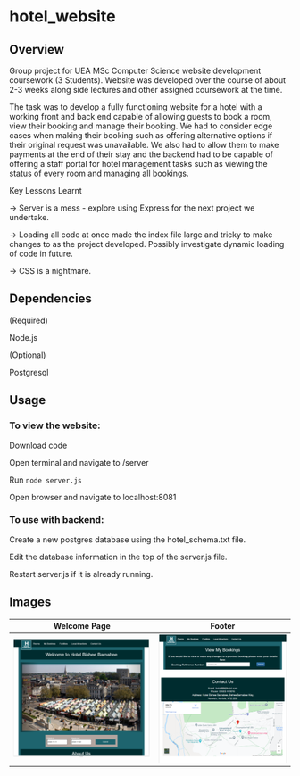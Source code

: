 # hotel_website

## Overview

Group project for UEA MSc Computer Science website development coursework (3 Students). Website was developed over the course of about 2-3 weeks along side lectures and other assigned coursework at the time.

The task was to develop a fully functioning website for a hotel with a working front and back end capable of allowing guests to book a room, view their booking and manage their booking. We had to consider edge cases when making their booking such as offering alternative options if their original request was unavailable. We also had to allow them to make payments at the end of their stay and the backend had to be capable of offering a staff portal for hotel management tasks such as viewing the status of every room and managing all bookings.

Key Lessons Learnt

-> Server is a mess - explore using Express for the next project we undertake.

-> Loading all code at once made the index file large and tricky to make changes to as the project developed. Possibly investigate dynamic loading of code in future.

-> CSS is a nightmare.

## Dependencies

(Required)

Node.js

(Optional)

Postgresql

## Usage

### To view the website:

Download code

Open terminal and navigate to /server

Run `node server.js`

Open browser and navigate to localhost:8081

### To use with backend:

Create a new postgres database using the hotel_schema.txt file.

Edit the database information in the top of the server.js file.

Restart server.js if it is already running.

## Images

|              Welcome Page               |                 Footer                 |
| :-------------------------------------: | :------------------------------------: |
| ![welcome page](/resources/welcome.png) | ![welcome page](/resources/footer.png) |
